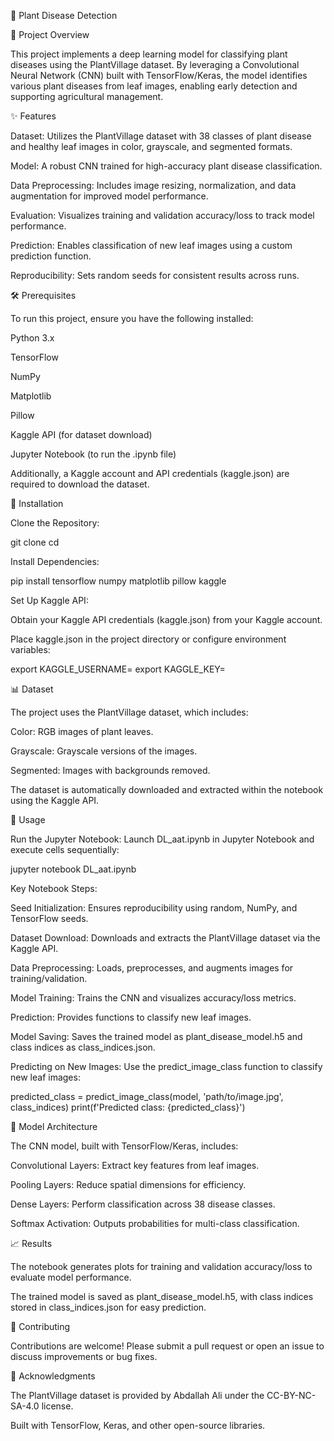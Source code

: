 🌱 Plant Disease Detection

📝 Project Overview

This project implements a deep learning model for classifying plant diseases using the PlantVillage dataset. By leveraging a Convolutional Neural Network (CNN) built with TensorFlow/Keras, the model identifies various plant diseases from leaf images, enabling early detection and supporting agricultural management.



✨ Features





Dataset: Utilizes the PlantVillage dataset with 38 classes of plant disease and healthy leaf images in color, grayscale, and segmented formats.



Model: A robust CNN trained for high-accuracy plant disease classification.



Data Preprocessing: Includes image resizing, normalization, and data augmentation for improved model performance.



Evaluation: Visualizes training and validation accuracy/loss to track model performance.



Prediction: Enables classification of new leaf images using a custom prediction function.



Reproducibility: Sets random seeds for consistent results across runs.



🛠️ Prerequisites

To run this project, ensure you have the following installed:





Python 3.x



TensorFlow



NumPy



Matplotlib



Pillow



Kaggle API (for dataset download)



Jupyter Notebook (to run the .ipynb file)

Additionally, a Kaggle account and API credentials (kaggle.json) are required to download the dataset.



🚀 Installation





Clone the Repository:

git clone <repository-url>
cd <repository-directory>



Install Dependencies:

pip install tensorflow numpy matplotlib pillow kaggle



Set Up Kaggle API:





Obtain your Kaggle API credentials (kaggle.json) from your Kaggle account.



Place kaggle.json in the project directory or configure environment variables:

export KAGGLE_USERNAME=<your-username>
export KAGGLE_KEY=<your-api-key>



📊 Dataset

The project uses the PlantVillage dataset, which includes:





Color: RGB images of plant leaves.



Grayscale: Grayscale versions of the images.



Segmented: Images with backgrounds removed.

The dataset is automatically downloaded and extracted within the notebook using the Kaggle API.



📖 Usage





Run the Jupyter Notebook: Launch DL_aat.ipynb in Jupyter Notebook and execute cells sequentially:

jupyter notebook DL_aat.ipynb



Key Notebook Steps:





Seed Initialization: Ensures reproducibility using random, NumPy, and TensorFlow seeds.



Dataset Download: Downloads and extracts the PlantVillage dataset via the Kaggle API.



Data Preprocessing: Loads, preprocesses, and augments images for training/validation.



Model Training: Trains the CNN and visualizes accuracy/loss metrics.



Prediction: Provides functions to classify new leaf images.



Model Saving: Saves the trained model as plant_disease_model.h5 and class indices as class_indices.json.



Predicting on New Images: Use the predict_image_class function to classify new leaf images:

predicted_class = predict_image_class(model, 'path/to/image.jpg', class_indices)
print(f'Predicted class: {predicted_class}')



🧠 Model Architecture

The CNN model, built with TensorFlow/Keras, includes:





Convolutional Layers: Extract key features from leaf images.



Pooling Layers: Reduce spatial dimensions for efficiency.



Dense Layers: Perform classification across 38 disease classes.



Softmax Activation: Outputs probabilities for multi-class classification.



📈 Results





The notebook generates plots for training and validation accuracy/loss to evaluate model performance.



The trained model is saved as plant_disease_model.h5, with class indices stored in class_indices.json for easy prediction.

🤝 Contributing

Contributions are welcome! Please submit a pull request or open an issue to discuss improvements or bug fixes.



🙏 Acknowledgments





The PlantVillage dataset is provided by Abdallah Ali under the CC-BY-NC-SA-4.0 license.



Built with TensorFlow, Keras, and other open-source libraries.
